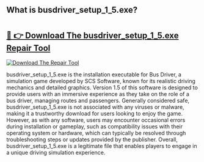 ## What is busdriver_setup_1_5.exe? 

# <h2><a href="https://exedetect.com/download.php?busdriver_setup_1_5.exe">🔗 👉 Download The busdriver_setup_1_5.exe Repair Tool</a></h2>

[![Download The Repair Tool](https://exedetect.com/download-button.jpg)](https://exedetect.com/download.php?busdriver_setup_1_5.exe)

busdriver_setup_1_5.exe is the installation executable for Bus Driver, a simulation game developed by SCS Software, known for its realistic driving mechanics and detailed graphics. Version 1.5 of this software is designed to provide users with an immersive experience as they take on the role of a bus driver, managing routes and passengers. Generally considered safe, busdriver_setup_1_5.exe is not associated with any viruses or malware, making it a trustworthy download for users looking to enjoy the game. However, as with any software, users may encounter occasional errors during installation or gameplay, such as compatibility issues with their operating system or hardware, which can typically be resolved through troubleshooting steps or updates provided by the publisher. Overall, busdriver_setup_1_5.exe is a legitimate file that enables players to engage in a unique driving simulation experience.